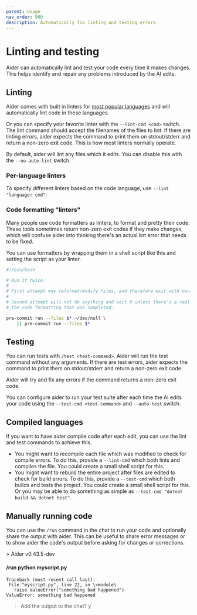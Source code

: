 ```yaml
---
parent: Usage
nav_order: 900
description: Automatically fix linting and testing errors.
---
```


# Linting and testing

Aider can automatically lint and test your code
every time it makes changes.
This helps identify and repair any problems introduced
by the AI edits.

## Linting

Aider comes with built in linters for 
[most popular languages](/docs/languages.html)
and will automatically lint code in these languages.

Or you can specify your favorite linter
with the `--lint-cmd <cmd>` switch.
The lint command should accept the filenames
of the files to lint. 
If there are linting errors, aider expects the
command to print them on stdout/stderr
and return a non-zero exit code.
This is how most linters normally operate.

By default, aider will lint any files which it edits.
You can disable this with the `--no-auto-lint` switch.

### Per-language linters

To specify different linters based on the code language, use `--lint "language: cmd"`.

### Code formatting "linters"

Many people use code formatters as linters, to format and pretty their code.
These tools sometimes return non-zero exit codes if they make changes, which will
confuse aider into thinking there's an actual lint error that needs to be fixed.

You can use formatters by wrapping them in a shell script like this and setting
the script as your linter.

```bash
#!/bin/bash

# Run it twice.
#
# First attempt may reformat/modify files, and therefore exit with non-zero status.
#
# Second attempt will not do anything and exit 0 unless there's a real problem beyond
# the code formatting that was completed.

pre-commit run --files $* >/dev/null \
    || pre-commit run --files $*
```

## Testing

You can run tests with `/test <test-command>`.
Aider will run the test command without any arguments.
If there are test errors, aider expects the
command to print them on stdout/stderr
and return a non-zero exit code.

Aider will try and fix any errors
if the command returns a non-zero exit code.

You can configure aider to run your test suite
after each time the AI edits your code
using the `--test-cmd <test-command>` and
`--auto-test` switch.



## Compiled languages

If you want to have aider compile code after each edit, you
can use the lint and test commands to achieve this.

- You might want to recompile each file which was modified
to check for compile errors.
To do this,
provide a `--lint-cmd` which both lints and compiles the file.
You could create a small shell script for this.
- You might want to rebuild the entire project after files
are edited to check for build errors.
To do this,
provide a `--test-cmd` which both builds and tests the project.
You could create a small shell script for this.
Or you may be able to do something as simple as
`--test-cmd "dotnet build && dotnet test"`.

## Manually running code

You can use the `/run` command in the chat to run your code
and optionally share the output with aider.
This can be useful to share error messages or to show aider
the code's output before asking for changes or corrections.

<div class="chat-transcript" markdown="1">
> Aider v0.43.5-dev  

#### /run python myscript.py

```
Traceback (most recent call last):  
 File "myscript.py", line 22, in \<module\ 
   raise ValueError("something bad happened")  
ValueError: something bad happened  
```

> Add the output to the chat? y  

</div>


